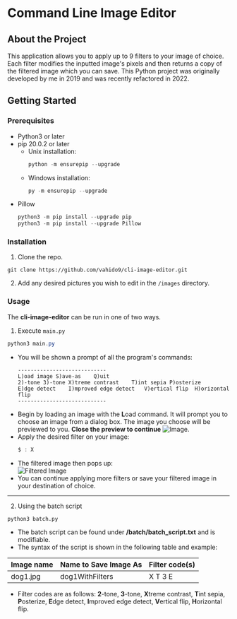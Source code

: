 # Command Line Image Editor
## About the Project
This application allows you to apply up to 9 filters to your image of choice. Each filter modifies the inputted image's pixels and then returns a copy of the filtered image which you can save. This Python project was originally developed by me in 2019 and was recently refactored in 2022.

## Getting Started
### Prerequisites 
- Python3 or later
- pip 20.0.2 or later
	- Unix installation:
		```powershell 
		python -m ensurepip --upgrade
		```	
	- Windows installation: 
		```powershell
		py -m ensurepip --upgrade
		```
- Pillow 
	```powershell
	python3 -m pip install --upgrade pip
	python3 -m pip install --upgrade Pillow
	```
### Installation
1. Clone the repo.
```
git clone https://github.com/vahido9/cli-image-editor.git
```
2. Add any desired pictures you wish to edit in the `/images` directory. 
### Usage
The **cli-image-editor** can be run in one of two ways.
1. Execute `main.py`
```powershell
python3 main.py
```
- You will be shown a prompt of all the program's commands: 
	```
	----------------------------    
	L)oad image	S)ave-as	Q)uit    
	2)-tone	3)-tone	X)treme contrast	T)int sepia	P)osterize    
	E)dge detect	I)mproved edge detect	V)ertical flip	H)orizontal flip    
	----------------------------
	```
- Begin by loading an image with the **L**oad command. It will prompt you to choose an image from a dialog box. The image you choose will be previewed to you. **Close the preview to continue**
![Image](https://github.com/vahido9/cli-image-editor/blob/main/images/dog1.jpg "Loaded Image"). 
- Apply the desired filter on your image: 
	```powershell
	$ : X
	```
- The filtered image then pops up:   
![Filtered Image](https://github.com/vahido9/cli-image-editor/blob/main/images/extremeContractDog1.jpg "Filtered Image")
- You can continue applying more filters or save your filtered image in your destination of choice.
- - - - - 
2. Using the batch script
```
python3 batch.py
```
- The batch script can be found under **/batch/batch_script.txt** and is modifiable.
- The syntax of the script is shown in the following table and example: 

Image name | Name to Save Image As | Filter code(s)
-----------|-----------------------|--------------
dog1.jpg   | dog1WithFilters       | X T 3 E

- Filter codes are as follows: **2**-tone, **3**-tone, **X**treme contrast, **T**int sepia, **P**osterize, **E**dge detect, **I**mproved edge detect, **V**ertical flip, **H**orizontal flip.
